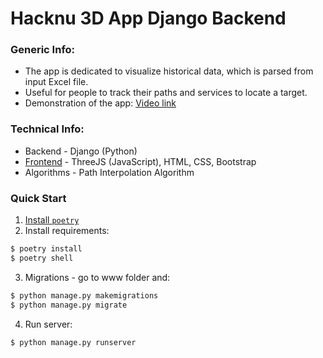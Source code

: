 # Hacknu 3D App Django Backend

### Generic Info:
* The app is dedicated to visualize historical data, which is parsed from input Excel file.
* Useful for people to track their paths and services to locate a target.
* Demonstration of the app: [Video link](https://drive.google.com/file/d/1wlTeC7tHH44Bf_GIy4AroO4qx5PucNUU/view?usp=sharing)

### Technical Info:
* Backend - Django (Python)
* [Frontend](https://github.com/meyrlan/hacknu-2022-frontend) - ThreeJS (JavaScript), HTML, CSS, Bootstrap
* Algorithms - Path Interpolation Algorithm

### Quick Start

1. [Install `poetry`](https://python-poetry.org/docs/#installation)
2. Install requirements:

```bash
$ poetry install
$ poetry shell
```

3. Migrations - go to www folder and: 

```bash
$ python manage.py makemigrations
$ python manage.py migrate
```

4. Run server:

```bash
$ python manage.py runserver
```
